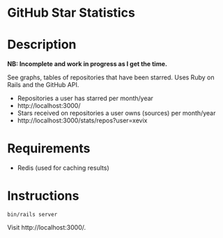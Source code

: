 GitHub Star Statistics
======================

# Description

**NB: Incomplete and work in progress as I get the time.**

See graphs, tables of repositories that have been starred.
Uses Ruby on Rails and the GitHub API.

* Repositories a user has starred per month/year
 * http://localhost:3000/
* Stars received on repositories a user owns (sources) per month/year
 * http://localhost:3000/stats/repos?user=xevix

# Requirements

* Redis (used for caching results)

# Instructions

`bin/rails server`

Visit http://localhost:3000/.
